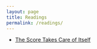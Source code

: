 ```yaml
---
layout: page
title: Readings
permalink: /readings/
---
```


* [The Score Takes Care of Itself](https://matthewberg.me/jekyll/update/2019/02/10/Book-Notes-The-Score-Takes-Care-Of-Itself.html)
